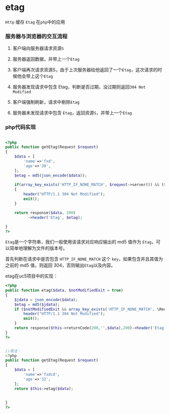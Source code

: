 # etag
`Http` 缓存 `Etag` 在`php`中的应用

### 服务器与浏览器的交互流程

1. 客户端向服务器请求资源`S`

2. 服务器返回数据，并带上一个`Etag`

3. 客户端再次请求资源S，由于上次服务器给他返回了一个`Etag`，这次请求的时候他会带上这个`Etag`

4. 服务器发现请求中包含 Etag，判断是否过期，没过期则返回`304 Not Modified`

5. 客户端强制刷新，请求中剔除`Etag`

6. 服务器未发现请求中包含 `Etag`，返回资源`S`，并带上一个`Etag`

### php代码实现

```php

<?php
public function getEtag(Request $request)
{
    $data = [
        'name'=>'fxd',
        'age'=>'30',
    ];
    $etag = md5(json_encode($data));
    
    if(array_key_exists('HTTP_IF_NONE_MATCH', $request->server()) && ($request->server('HTTP_IF_NONE_MATCH') == $etag))
    {
        header("HTTP/1.1 304 Not Modified");
        exit();
    }

    return response($data, 200)
          ->header('Etag', $etag);
    
}
?>

```
`Etag`是一个字符串，我们一般使用该请求对应响应输出的 md5 值作为 `Etag`，可以简单地理解为文件的版本号。

首先判断在请求中是否包含 `HTTP_IF_NONE_MATCH` 这个 `key`，如果包含并且其值为之前的 md5 值，则返回 304，否则输出`Etag`以及内容。


etag在uc5项目中的实现：

```php
<?php
public function etag($data, $notModifiedExit = true)
{
    $jdata = json_encode($data);
    $etag = md5($jdata);
    if ($notModifiedExit && array_key_exists('HTTP_IF_NONE_MATCH', \Request::server()) && (\Request::server('HTTP_IF_NONE_MATCH') == $etag)) {
        header("HTTP/1.1 304 Not Modified");
        exit();
    }
    return response($this->returnCode(200,'',$data),200)->header('Etag',$etag);
}
?>


//用法：
<?php
public function getEtag(Request $request)
{
    $data = [
        'name'=>'fxdcd',
        'age'=>'32',
    ];
    return $this->etag($data);
    
    
}
?>


```

